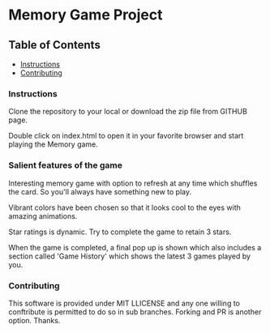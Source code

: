 # Memory Game Project

## Table of Contents

* [Instructions](#instructions)
* [Contributing](#contributing)

### Instructions

Clone the repository to your local or download the zip file from GITHUB page.

Double click on index.html to open it in your favorite browser and start playing the Memory game.

### Salient features of the game

Interesting memory game with option to refresh at any time which shuffles the card. So you'll always have something new to play.

Vibrant colors have been chosen so that it looks cool to the eyes with amazing animations.

Star ratings is dynamic. Try to complete the game to retain 3 stars.

When the game is completed, a final pop up is shown which also includes a section called 'Game History' which shows the latest 3 games played by you.

### Contributing

This software is provided under MIT LLICENSE and any one willing to conftribute is permitted to do so in sub branches. Forking and PR is another option. Thanks.
